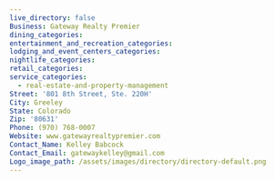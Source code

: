 ```yaml
---
live_directory: false
Business: Gateway Realty Premier
dining_categories:
entertainment_and_recreation_categories:
lodging_and_event_centers_categories:
nightlife_categories:
retail_categories:
service_categories:
  - real-estate-and-property-management
Street: '801 8th Street, Ste. 220H'
City: Greeley
State: Colorado
Zip: '80631'
Phone: (970) 768-0007
Website: www.gatewayrealtypremier.com
Contact_Name: Kelley Babcock
Contact_Email: gatewaykelley@gmail.com
Logo_image_path: /assets/images/directory/directory-default.png
---
```



